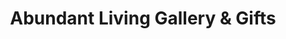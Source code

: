 ---
title: "Abundant Living Gallery & Gifts"
url: /wyandotte/abundant-living-gallery-und-gifts/
shop: Andenken
---